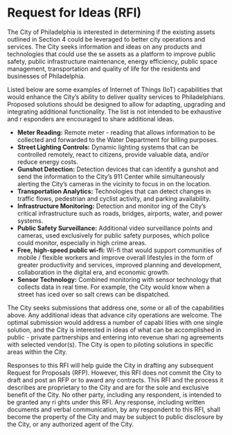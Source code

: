 # Request for Ideas (RFI)

The City of Philadelphia is interested in determining if the existing assets outlined in Section 4 could be leveraged to better city operations and services. The City seeks information and ideas on any products and technologies that could use the se assets as a platform to improve public safety, public infrastructure maintenance, energy efficiency, public space management, transportation and quality of life for the residents and businesses of Philadelphia.

Listed below are some examples of Internet of Things (IoT) capabilities that would enhance the City’s ability to deliver quality services to Philadelphians. Proposed solutions should be designed to allow for adapting, upgrading and integrating additional functionality. The list is not intended to be exhaustive and r esponders are encouraged to share additional ideas.

- **Meter Reading:** Remote meter - reading that allows information to be collected and forwarded to the Water Department for billing purposes.
- **Street Lighting Controls:** Dynamic lighting systems that can be controlled remotely, react to citizens, provide valuable data, and/or reduce energy costs.
- **Gunshot Detection:** Detection devices that can identify a gunshot and send the information to the City’s 911 Center while simultaneously alerting the City’s cameras in the vicinity to focus in on the location.
- **Transportation Analytics:** Technologies that can detect changes in traffic flows, pedestrian and cyclist activity, and parking availability.
- **Infrastructure Monitoring:** Detection and monitor ing of the City’s critical infrastructure such as roads, bridges, airports, water, and power systems.
- **Public Safety Surveillance:** Additional video surveillance points and cameras, used exclusively for public safety purposes, which police could monitor, especially in high crime areas.
- **Free, high-speed public wi-fi:** Wi-fi that would support communities of mobile / flexible workers and improve overall lifestyles in the form of greater productivity and services, improved planning and development, collaboration in the digital era, and economic growth.
- **Sensor Technology:** Combined monitoring with sensor technology that collects data in real time. For example, the City would know when a street has iced over so salt crews can be dispatched.

The City seeks submissions that address one, some or all of the capabilities above. Any additional ideas that advance city operations are welcome. The optimal submission would address a number of capabi lities with one single solution, and the City is interested in ideas of what can be accomplished in public - private partnerships and entering into revenue shari ng agreements with selected vendor(s). The City is open to piloting solutions in specific areas within the City.

Responses to this RFI will help guide the City in drafting any subsequent Request for Proposals (RFP). However, this RFI does not commit the City to draft and post an RFP or to award any contracts. This RFI and the process it describes are proprietary to the City and are for the sole and exclusive benefit of the City. No other party, including any respondent, is intended to be granted any ri ghts under this RFI. Any response, including written documents and verbal communication, by any respondent to this RFI, shall become the property of the City and may be subject to public disclosure by the City, or any authorized agent of the City.
